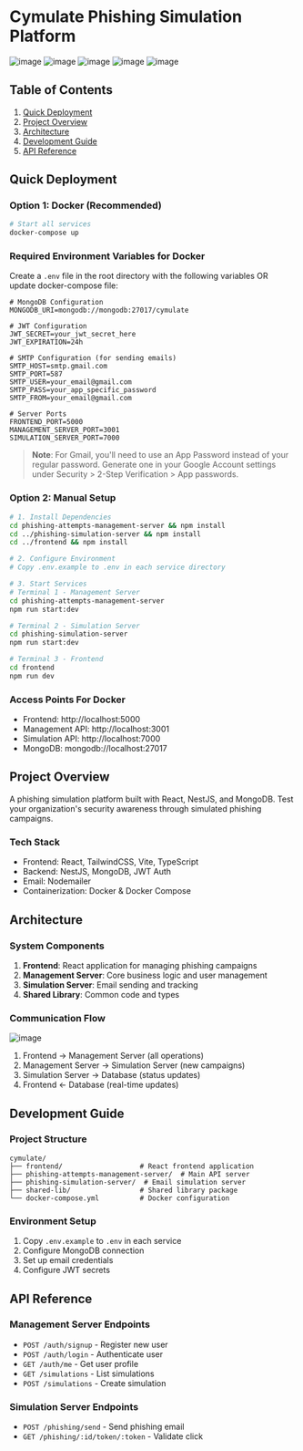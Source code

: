 # Cymulate Phishing Simulation Platform
![image](https://github.com/user-attachments/assets/2a49a9ac-7f91-48fd-b647-489bfe8dde5b)
![image](https://github.com/user-attachments/assets/f66865cd-c497-4e32-8a46-d8d51fe5dafe)
![image](https://github.com/user-attachments/assets/caa9647b-b511-403c-aa3e-7ba365bf3d25)
![image](https://github.com/user-attachments/assets/b89bcb60-7c21-4de1-a945-fe19ae3d3d40)
![image](https://github.com/user-attachments/assets/82d4f08b-7f4a-47f0-8017-15f51052d755)

## Table of Contents
1. [Quick Deployment](#quick-deployment)
2. [Project Overview](#project-overview)
3. [Architecture](#architecture)
4. [Development Guide](#development-guide)
5. [API Reference](#api-reference)

## Quick Deployment

### Option 1: Docker (Recommended)
```bash
# Start all services
docker-compose up
```

### Required Environment Variables for Docker
Create a `.env` file in the root directory with the following variables OR update docker-compose file:

```env
# MongoDB Configuration
MONGODB_URI=mongodb://mongodb:27017/cymulate

# JWT Configuration
JWT_SECRET=your_jwt_secret_here
JWT_EXPIRATION=24h

# SMTP Configuration (for sending emails)
SMTP_HOST=smtp.gmail.com
SMTP_PORT=587
SMTP_USER=your_email@gmail.com
SMTP_PASS=your_app_specific_password
SMTP_FROM=your_email@gmail.com

# Server Ports
FRONTEND_PORT=5000
MANAGEMENT_SERVER_PORT=3001
SIMULATION_SERVER_PORT=7000
```

> **Note**: For Gmail, you'll need to use an App Password instead of your regular password. Generate one in your Google Account settings under Security > 2-Step Verification > App passwords.

### Option 2: Manual Setup
```bash
# 1. Install Dependencies
cd phishing-attempts-management-server && npm install
cd ../phishing-simulation-server && npm install
cd ../frontend && npm install

# 2. Configure Environment
# Copy .env.example to .env in each service directory

# 3. Start Services
# Terminal 1 - Management Server
cd phishing-attempts-management-server
npm run start:dev

# Terminal 2 - Simulation Server
cd phishing-simulation-server
npm run start:dev

# Terminal 3 - Frontend
cd frontend
npm run dev
```

### Access Points For Docker
- Frontend: http://localhost:5000
- Management API: http://localhost:3001
- Simulation API: http://localhost:7000
- MongoDB: mongodb://localhost:27017



## Project Overview

A phishing simulation platform built with React, NestJS, and MongoDB. Test your organization's security awareness through simulated phishing campaigns.

### Tech Stack
- Frontend: React, TailwindCSS, Vite, TypeScript
- Backend: NestJS, MongoDB, JWT Auth
- Email: Nodemailer
- Containerization: Docker & Docker Compose

## Architecture

### System Components
1. **Frontend**: React application for managing phishing campaigns
2. **Management Server**: Core business logic and user management
3. **Simulation Server**: Email sending and tracking
4. **Shared Library**: Common code and types

### Communication Flow
![image](https://github.com/user-attachments/assets/57d03b25-55a9-4fd3-aa04-672f4a35200a)


1. Frontend → Management Server (all operations)
2. Management Server → Simulation Server (new campaigns)
3. Simulation Server → Database (status updates)
4. Frontend ← Database (real-time updates)

## Development Guide

### Project Structure
```
cymulate/
├── frontend/                   # React frontend application
├── phishing-attempts-management-server/  # Main API server
├── phishing-simulation-server/  # Email simulation server
├── shared-lib/                 # Shared library package
└── docker-compose.yml          # Docker configuration
```

### Environment Setup
1. Copy `.env.example` to `.env` in each service
2. Configure MongoDB connection
3. Set up email credentials
4. Configure JWT secrets

## API Reference

### Management Server Endpoints
- `POST /auth/signup` - Register new user
- `POST /auth/login` - Authenticate user
- `GET /auth/me` - Get user profile
- `GET /simulations` - List simulations
- `POST /simulations` - Create simulation

### Simulation Server Endpoints
- `POST /phishing/send` - Send phishing email
- `GET /phishing/:id/token/:token` - Validate click
